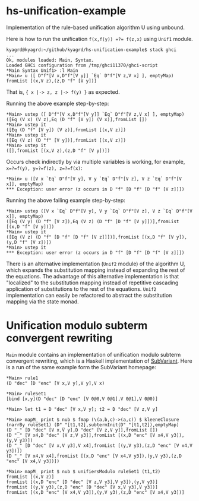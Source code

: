 # hs-unification-example
Implementation of the rule-based unification algorithm U using unbound.

Here is how to run the unification `f(x,f(y)) =?= f(z,x)` using `Unif1` module.
```
kyagrd@kyagrd:~/github/kyagrd/hs-unification-example$ stack ghci
...
Ok, modules loaded: Main, Syntax.
Loaded GHCi configuration from /tmp/ghci11370/ghci-script
*Main Syntax Unif1> :l Main
*Main> u ([ D"f"[V x,D"f"[V y]] `Eq` D"f"[V z,V x] ], emptyMap)
fromList [(x,V z),(z,D "f" [V y])]
```
That is, `{ x |-> z, z |-> f(y) }` as expected.

Running the above example step-by-step:
```
*Main> ustep ([ D"f"[V x,D"f"[V y]] `Eq` D"f"[V z,V x] ], emptyMap)
([Eq (V x) (V z),Eq (D "f" [V y]) (V x)],fromList [])
*Main> ustep it
([Eq (D "f" [V y]) (V z)],fromList [(x,V z)])
*Main> ustep it
([Eq (V z) (D "f" [V y])],fromList [(x,V z)])
*Main> ustep it
([],fromList [(x,V z),(z,D "f" [V y])])
```


Occurs check indirectly by via multiple variables is working, for example, `x=?=f(y), y=?=f(z), z=?=f(x)`:
```
*Main> u ([V x `Eq` D"f"[V y], V y `Eq` D"f"[V z], V z `Eq` D"f"[V x]], emptyMap)
*** Exception: user error (z occurs in D "f" [D "f" [D "f" [V z]]])
```
Running the above failing example step-by-step:
```
*Main> ustep ([V x `Eq` D"f"[V y], V y `Eq` D"f"[V z], V z `Eq` D"f"[V x]], emptyMap)
([Eq (V y) (D "f" [V z]),Eq (V z) (D "f" [D "f" [V y]])],fromList [(x,D "f" [V y])])
*Main> ustep it
([Eq (V z) (D "f" [D "f" [D "f" [V z]]])],fromList [(x,D "f" [V y]),(y,D "f" [V z])])
*Main> ustep it
*** Exception: user error (z occurs in D "f" [D "f" [D "f" [V z]]])
```

There is an alternative implementation (`Unif2` module) of the algorithm U,
which expands the substitution mapping instead of expanding the rest of the equations.
The advantage of this alternative implementation is that "localized" to
the substitution mapping instead of repetitive cascading application of
substitutions to the rest of the equations. `Unif2` implementation can
easily be refactored to abstract the substitution mapping via the state monad.

# Unification modulo subterm convergent rewriting

`Main` module contains an implementation of unification modulo subterm convergent rewriting,
which is a Haskell implementation of [SubVariant](http://www.lsv.fr/~ciobaca/subvariant/).
Here is a run of the same example form the SubVariant homepage:
```
*Main> rule1
(D "dec" [D "enc" [V x,V y],V y],V x)

*Main> ruleSet1
[bind [x,y](D "dec" [D "enc" [V 0@0,V 0@1],V 0@1],V 0@0)]

*Main> let t1 = D "dec" [V x,V y]; t2 = D "dec" [V z,V y]

*Main> mapM_ print $ nub $ fmap (\(a,b,c)->(a,c)) $ kleeneClosure (narrBy ruleSet1) (D"_"[t1,t2],subtermInit(D"_"[t1,t2]),emptyMap)
(D "_" [D "dec" [V x,V y],D "dec" [V z,V y]],fromList [])
(D "_" [V x4,D "dec" [V z,V y3]],fromList [(x,D "enc" [V x4,V y3]),(y,V y3)])
(D "_" [D "dec" [V x,V y3],V x4],fromList [(y,V y3),(z,D "enc" [V x4,V y3])])
(D "_" [V x4,V x4],fromList [(x,D "enc" [V x4,V y3]),(y,V y3),(z,D "enc" [V x4,V y3])])

*Main> mapM_ print $ nub $ unifiersModulo ruleSet1 (t1,t2)
fromList [(x,V z)]
fromList [(x,D "enc" [D "dec" [V z,V y3],V y3]),(y,V y3)]
fromList [(y,V y3),(z,D "enc" [D "dec" [V x,V y3],V y3])]
fromList [(x,D "enc" [V x4,V y3]),(y,V y3),(z,D "enc" [V x4,V y3])]

```
